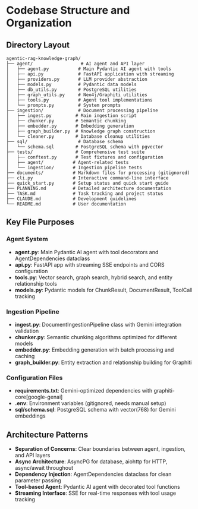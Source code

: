 # Codebase Structure and Organization

## Directory Layout
```
agentic-rag-knowledge-graph/
├── agent/                  # AI agent and API layer
│   ├── agent.py           # Main Pydantic AI agent with tools
│   ├── api.py             # FastAPI application with streaming
│   ├── providers.py       # LLM provider abstraction
│   ├── models.py          # Pydantic data models
│   ├── db_utils.py        # PostgreSQL utilities
│   ├── graph_utils.py     # Neo4j/Graphiti utilities
│   ├── tools.py           # Agent tool implementations
│   └── prompts.py         # System prompts
├── ingestion/             # Document processing pipeline
│   ├── ingest.py         # Main ingestion script
│   ├── chunker.py        # Semantic chunking
│   ├── embedder.py       # Embedding generation
│   ├── graph_builder.py  # Knowledge graph construction
│   └── cleaner.py        # Database cleanup utilities
├── sql/                   # Database schema
│   └── schema.sql        # PostgreSQL schema with pgvector
├── tests/                # Comprehensive test suite
│   ├── conftest.py       # Test fixtures and configuration
│   ├── agent/           # Agent-related tests
│   └── ingestion/       # Ingestion pipeline tests
├── documents/           # Markdown files for processing (gitignored)
├── cli.py               # Interactive command-line interface
├── quick_start.py       # Setup status and quick start guide
├── PLANNING.md          # Detailed architecture documentation
├── TASK.md              # Task tracking and project status
├── CLAUDE.md            # Development guidelines
└── README.md            # User documentation
```

## Key File Purposes

### Agent System
- **agent.py**: Main Pydantic AI agent with tool decorators and AgentDependencies dataclass
- **api.py**: FastAPI app with streaming SSE endpoints and CORS configuration
- **tools.py**: Vector search, graph search, hybrid search, and entity relationship tools
- **models.py**: Pydantic models for ChunkResult, DocumentResult, ToolCall tracking

### Ingestion Pipeline  
- **ingest.py**: DocumentIngestionPipeline class with Gemini integration validation
- **chunker.py**: Semantic chunking algorithms optimized for different models
- **embedder.py**: Embedding generation with batch processing and caching
- **graph_builder.py**: Entity extraction and relationship building for Graphiti

### Configuration Files
- **requirements.txt**: Gemini-optimized dependencies with graphiti-core[google-genai]
- **.env**: Environment variables (gitignored, needs manual setup)
- **sql/schema.sql**: PostgreSQL schema with vector(768) for Gemini embeddings

## Architecture Patterns
- **Separation of Concerns**: Clear boundaries between agent, ingestion, and API layers
- **Async Architecture**: AsyncPG for database, aiohttp for HTTP, async/await throughout
- **Dependency Injection**: AgentDependencies dataclass for clean parameter passing
- **Tool-based Agent**: Pydantic AI agent with decorated tool functions
- **Streaming Interface**: SSE for real-time responses with tool usage tracking